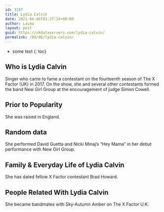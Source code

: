 ```yaml
---
id: 3197
title: Lydia Calvin
date: 2021-04-06T03:37:24+00:00
author: Laima
layout: post
guid: https://ukdataservers.com/lydia-calvin/
permalink: /04/06/lydia-calvin/
---
```


* some text
{: toc}


## Who is Lydia Calvin
                  
                  
                  
Singer who came to fame a contestant on the fourteenth season of The X Factor (UK) in 2017. On the show, she and several other contestants formed the band New Girl Group at the encouragement of judge Simon Cowell.
                  
              
            
              
            
                
                
                
## Prior to Popularity
                  
                  
                  
She was raised in England.
                  
              
            
              
            
                
                
                
## Random data
                  
                  
                  
She performed David Guetta and Nicki Minaj&#8217;s &#8220;Hey Mama&#8221; in her debut performance with New Girl Group. 
                  
              
            
              
            
                
                
                
## Family & Everyday Life of Lydia Calvin
                  
                  
                  
She has dated fellow X Factor contestant Brad Howard. 
                  
              
            
              
            
                
                
                
## People Related With Lydia Calvin
                  
                  
                  
She became bandmates with Sky-Autumn Amber on The X Factor U.K. 
                  
              
            
              
            
                
              
            
              
              
            
            
              
            
          
          
          